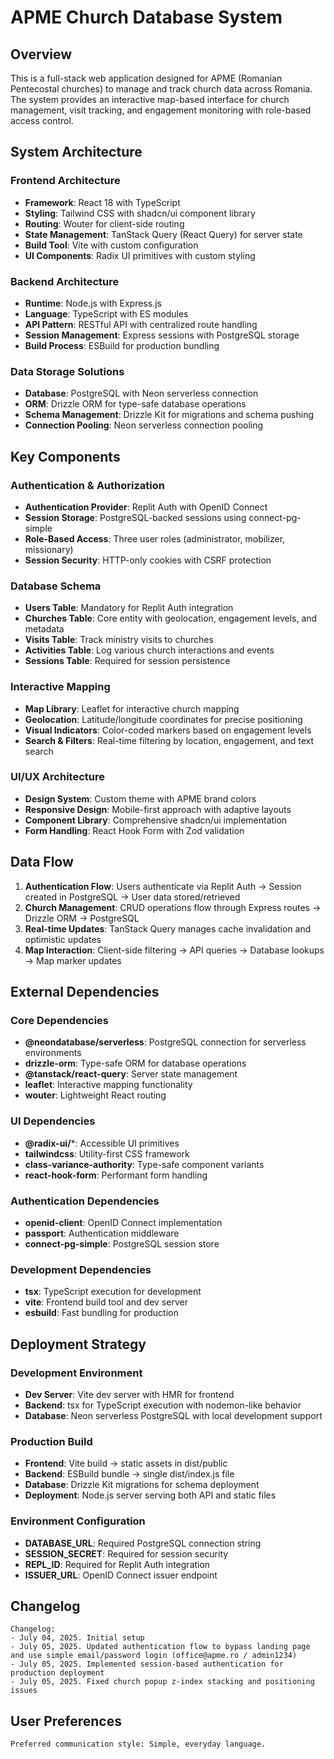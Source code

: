 # APME Church Database System

## Overview

This is a full-stack web application designed for APME (Romanian Pentecostal churches) to manage and track church data across Romania. The system provides an interactive map-based interface for church management, visit tracking, and engagement monitoring with role-based access control.

## System Architecture

### Frontend Architecture
- **Framework**: React 18 with TypeScript
- **Styling**: Tailwind CSS with shadcn/ui component library
- **Routing**: Wouter for client-side routing
- **State Management**: TanStack Query (React Query) for server state
- **Build Tool**: Vite with custom configuration
- **UI Components**: Radix UI primitives with custom styling

### Backend Architecture
- **Runtime**: Node.js with Express.js
- **Language**: TypeScript with ES modules
- **API Pattern**: RESTful API with centralized route handling
- **Session Management**: Express sessions with PostgreSQL storage
- **Build Process**: ESBuild for production bundling

### Data Storage Solutions
- **Database**: PostgreSQL with Neon serverless connection
- **ORM**: Drizzle ORM for type-safe database operations
- **Schema Management**: Drizzle Kit for migrations and schema pushing
- **Connection Pooling**: Neon serverless connection pooling

## Key Components

### Authentication & Authorization
- **Authentication Provider**: Replit Auth with OpenID Connect
- **Session Storage**: PostgreSQL-backed sessions using connect-pg-simple
- **Role-Based Access**: Three user roles (administrator, mobilizer, missionary)
- **Session Security**: HTTP-only cookies with CSRF protection

### Database Schema
- **Users Table**: Mandatory for Replit Auth integration
- **Churches Table**: Core entity with geolocation, engagement levels, and metadata
- **Visits Table**: Track ministry visits to churches
- **Activities Table**: Log various church interactions and events
- **Sessions Table**: Required for session persistence

### Interactive Mapping
- **Map Library**: Leaflet for interactive church mapping
- **Geolocation**: Latitude/longitude coordinates for precise positioning
- **Visual Indicators**: Color-coded markers based on engagement levels
- **Search & Filters**: Real-time filtering by location, engagement, and text search

### UI/UX Architecture
- **Design System**: Custom theme with APME brand colors
- **Responsive Design**: Mobile-first approach with adaptive layouts
- **Component Library**: Comprehensive shadcn/ui implementation
- **Form Handling**: React Hook Form with Zod validation

## Data Flow

1. **Authentication Flow**: Users authenticate via Replit Auth → Session created in PostgreSQL → User data stored/retrieved
2. **Church Management**: CRUD operations flow through Express routes → Drizzle ORM → PostgreSQL
3. **Real-time Updates**: TanStack Query manages cache invalidation and optimistic updates
4. **Map Interaction**: Client-side filtering → API queries → Database lookups → Map marker updates

## External Dependencies

### Core Dependencies
- **@neondatabase/serverless**: PostgreSQL connection for serverless environments
- **drizzle-orm**: Type-safe ORM for database operations
- **@tanstack/react-query**: Server state management
- **leaflet**: Interactive mapping functionality
- **wouter**: Lightweight React routing

### UI Dependencies
- **@radix-ui/***: Accessible UI primitives
- **tailwindcss**: Utility-first CSS framework
- **class-variance-authority**: Type-safe component variants
- **react-hook-form**: Performant form handling

### Authentication Dependencies
- **openid-client**: OpenID Connect implementation
- **passport**: Authentication middleware
- **connect-pg-simple**: PostgreSQL session store

### Development Dependencies
- **tsx**: TypeScript execution for development
- **vite**: Frontend build tool and dev server
- **esbuild**: Fast bundling for production

## Deployment Strategy

### Development Environment
- **Dev Server**: Vite dev server with HMR for frontend
- **Backend**: tsx for TypeScript execution with nodemon-like behavior
- **Database**: Neon serverless PostgreSQL with local development support

### Production Build
- **Frontend**: Vite build → static assets in dist/public
- **Backend**: ESBuild bundle → single dist/index.js file
- **Database**: Drizzle Kit migrations for schema deployment
- **Deployment**: Node.js server serving both API and static files

### Environment Configuration
- **DATABASE_URL**: Required PostgreSQL connection string
- **SESSION_SECRET**: Required for session security
- **REPL_ID**: Required for Replit Auth integration
- **ISSUER_URL**: OpenID Connect issuer endpoint

## Changelog

```
Changelog:
- July 04, 2025. Initial setup
- July 05, 2025. Updated authentication flow to bypass landing page and use simple email/password login (office@apme.ro / admin1234)
- July 05, 2025. Implemented session-based authentication for production deployment
- July 05, 2025. Fixed church popup z-index stacking and positioning issues
```

## User Preferences

```
Preferred communication style: Simple, everyday language.
```